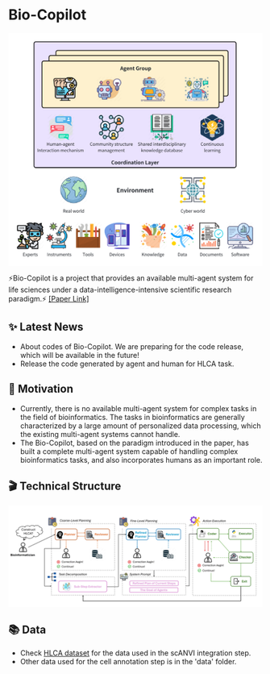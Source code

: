 # Bio-Copilot

<div align=center>
<img src="assets/mas.png" width = "540" alt="mas" align=center />
</div>

⚡Bio-Copilot is a project that provides an available multi-agent system for life sciences under a data-intelligence-intensive scientific research paradigm.⚡ [[Paper Link]](https://doi.org/10.1101/2024.05.19.594895)

## ✨ Latest News
- About codes of Bio-Copilot. We are preparing for the code release, which will be available in the future!
- Release the code generated by agent and human for HLCA task.

## 🤔 Motivation
- Currently, there is no available multi-agent system for complex tasks in the field of bioinformatics. The tasks in bioinformatics are generally characterized by a large amount of personalized data processing, which the existing multi-agent systems cannot handle.
- The Bio-Copilot, based on the paradigm introduced in the paper, has built a complete multi-agent system capable of handling complex bioinformatics tasks, and also incorporates humans as an important role.

## 🎬 Technical Structure

<div align=center>
<img src="assets/tech.jpg" width = "780" alt="mas" align=center />
</div>

## 📚 Data
- Check [HLCA dataset](https://zenodo.org/records/11210015) for the data used in the scANVI integration step.
- Other data used for the cell annotation step is in the 'data' folder.


